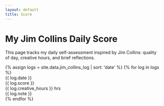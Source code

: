 ```yaml
---
layout: default
title: Score
---
```


<link rel="stylesheet" href="/assets/css/jim-collins.css">

<h1>My Jim Collins Daily Score</h1>

<p>This page tracks my daily self-assessment inspired by Jim Collins: quality of day, creative hours, and brief reflections.</p>

<div class="score-graph">
  {% assign logs = site.data.jim_collins_log | sort: 'date' %}
  {% for log in logs %}
    <div class="score-entry score-{{ log.score }}">
      <div class="date">{{ log.date }}</div>
      <div class="bar" style="height: {{ log.score | times: 20 | abs }}px;"></div>
      <div class="score">{{ log.score }}</div>
      <div class="hours">{{ log.creative_hours }} hrs</div>
      <div class="note">{{ log.note }}</div>
    </div>
  {% endfor %}
</div>
